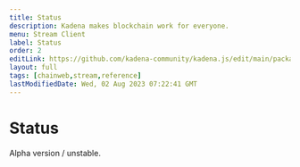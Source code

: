 ```yaml
---
title: Status
description: Kadena makes blockchain work for everyone.
menu: Stream Client
label: Status
order: 2
editLink: https://github.com/kadena-community/kadena.js/edit/main/packages/libs/chainweb-stream-client/README.md
layout: full
tags: [chainweb,stream,reference]
lastModifiedDate: Wed, 02 Aug 2023 07:22:41 GMT
---
```

# Status

Alpha version / unstable.
